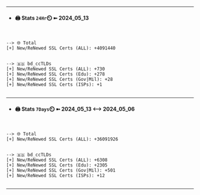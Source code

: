 

---
- #### 🖨️ **Stats** `24Hr`⏲️ ➼ 2024_05_13
```console


--> 🌐 Total
[+] New/ReNewed SSL Certs (ALL): +4091440


--> 🇧🇩 bd_ccTLDs
[+] New/ReNewed SSL Certs (ALL): +730
[+] New/ReNewed SSL Certs (Edu): +278
[+] New/ReNewed SSL Certs (Gov|Mil): +28
[+] New/ReNewed SSL Certs (ISPs): +1


```

---
- #### 🖨️ **Stats** `7Days`⏲️ ➼ 2024_05_13 <--> 2024_05_06
```console


--> 🌐 Total
[+] New/ReNewed SSL Certs (ALL): +36091926


--> 🇧🇩 bd_ccTLDs
[+] New/ReNewed SSL Certs (ALL): +6308
[+] New/ReNewed SSL Certs (Edu): +2305
[+] New/ReNewed SSL Certs (Gov|Mil): +501
[+] New/ReNewed SSL Certs (ISPs): +12


```

---

